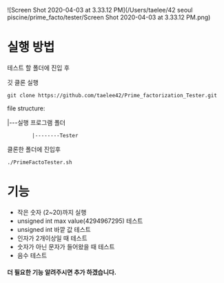 ![Screen Shot 2020-04-03 at 3.33.12 PM](/Users/taelee/42 seoul piscine/prime_facto/tester/Screen Shot 2020-04-03 at 3.33.12 PM.png)

# 실행 방법

테스트 할 폴더에 진입 후

깃 클론 실행

`git clone https://github.com/taelee42/Prime_factorization_Tester.git`

file structure:

|---실행 프로그램 폴더

 			|--------Tester



클론한 폴더에 진입후

`./PrimeFactoTester.sh`



# 기능

- 작은 숫자 (2~20)까지 실행
- unsigned int max value(4294967295) 테스트
- unsigned int 바깥 값 테스트
- 인자가 2개이상일 때 테스트
- 숫자가 아닌 문자가 들어왔을 때 테스트
- 음수 테스트



#### 더 필요한 기능 알려주시면 추가 하겠습니다.

